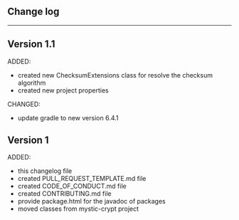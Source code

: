 ## Change log
----------------------

Version 1.1
-------------

ADDED:
 
- created new ChecksumExtensions class for resolve the checksum algorithm
- created new project properties

CHANGED:

- update gradle to new version 6.4.1

Version 1
-------------

ADDED:
 
- this changelog file
- created PULL_REQUEST_TEMPLATE.md file
- created CODE_OF_CONDUCT.md file
- created CONTRIBUTING.md file
- provide package.html for the javadoc of packages
- moved classes from mystic-crypt project


